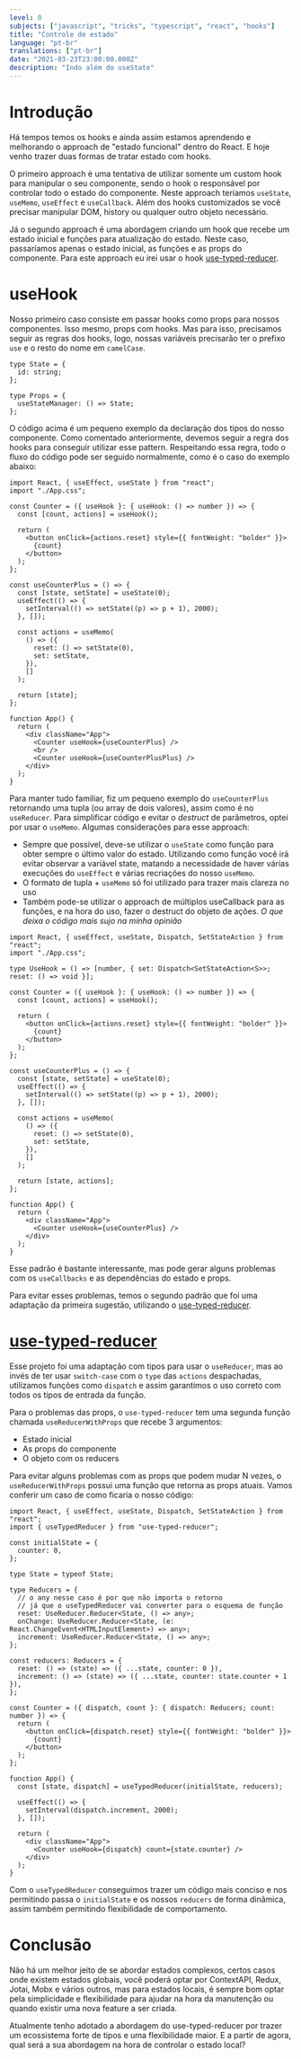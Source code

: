 ```yaml
---
level: 0
subjects: ["javascript", "tricks", "typescript", "react", "hooks"]
title: "Controle de estado"
language: "pt-br"
translations: ["pt-br"]
date: "2021-03-23T23:00:00.000Z"
description: "Indo além do useState"
---
```


# Introdução

Há tempos temos os hooks e ainda assim estamos aprendendo e melhorando o approach de "estado funcional" dentro do React. E hoje venho trazer duas formas de tratar estado com hooks.

O primeiro approach é uma tentativa de utilizar somente um custom hook para manipular o seu componente, sendo o hook o responsável por controlar todo o estado do componente. Neste approach teríamos `useState`, `useMemo`, `useEffect` e `useCallback`. Além dos hooks customizados se você precisar manipular DOM, history ou qualquer outro objeto necessário.

Já o segundo approach é uma abordagem criando um hook que recebe um estado inicial e funções para atualização do estado. Neste caso, passaríamos apenas o estado inicial, as funções e as props do componente. Para este approach eu irei usar o hook [use-typed-reducer](https://www.npmjs.com/package/use-typed-reducer).

# useHook

Nosso primeiro caso consiste em passar hooks como props para nossos componentes. Isso mesmo, props com hooks. Mas para isso, precisamos seguir as regras dos hooks, logo, nossas variáveis precisarão ter o prefixo `use` e o resto do nome em `camelCase`.

```tsx
type State = {
  id: string;
};

type Props = {
  useStateManager: () => State;
};
```

O código acima é um pequeno exemplo da declaração dos tipos do nosso componente. Como comentado anteriormente, devemos seguir a regra dos hooks para conseguir utilizar esse pattern. Respeitando essa regra, todo o fluxo do código pode ser seguido normalmente, como é o caso do exemplo abaixo:

```tsx
import React, { useEffect, useState } from "react";
import "./App.css";

const Counter = ({ useHook }: { useHook: () => number }) => {
  const [count, actions] = useHook();

  return (
    <button onClick={actions.reset} style={{ fontWeight: "bolder" }}>
      {count}
    </button>
  );
};

const useCounterPlus = () => {
  const [state, setState] = useState(0);
  useEffect(() => {
    setInterval(() => setState((p) => p + 1), 2000);
  }, []);

  const actions = useMemo(
    () => ({
      reset: () => setState(0),
      set: setState,
    }),
    []
  );

  return [state];
};

function App() {
  return (
    <div className="App">
      <Counter useHook={useCounterPlus} />
      <br />
      <Counter useHook={useCounterPlusPlus} />
    </div>
  );
}
```

Para manter tudo familiar, fiz um pequeno exemplo do `useCounterPlus` retornando uma tupla (ou array de dois valores), assim como é no `useReducer`. Para simplificar código e evitar o _destruct_ de parâmetros, optei por usar o `useMemo`. Algumas considerações para esse approach:

- Sempre que possível, deve-se utilizar o `useState` como função para obter sempre o último valor do estado. Utilizando como função você irá evitar observar a variável state, matando a necessidade de haver várias execuções do `useEffect` e várias recriações do nosso `useMemo`.
- O formato de tupla + `useMemo` só foi utilizado para trazer mais clareza no uso
- Também pode-se utilizar o approach de múltiplos useCallback para as funções, e na hora do uso, fazer o destruct do objeto de ações. _O que deixa o código mais sujo na minha opinião_

```tsx
import React, { useEffect, useState, Dispatch, SetStateAction } from "react";
import "./App.css";

type UseHook = () => [number, { set: Dispatch<SetStateAction<S>>; reset: () => void }];

const Counter = ({ useHook }: { useHook: () => number }) => {
  const [count, actions] = useHook();

  return (
    <button onClick={actions.reset} style={{ fontWeight: "bolder" }}>
      {count}
    </button>
  );
};

const useCounterPlus = () => {
  const [state, setState] = useState(0);
  useEffect(() => {
    setInterval(() => setState((p) => p + 1), 2000);
  }, []);

  const actions = useMemo(
    () => ({
      reset: () => setState(0),
      set: setState,
    }),
    []
  );

  return [state, actions];
};

function App() {
  return (
    <div className="App">
      <Counter useHook={useCounterPlus} />
    </div>
  );
}
```

Esse padrão é bastante interessante, mas pode gerar alguns problemas com os `useCallbacks` e as dependências do estado e props.

Para evitar esses problemas, temos o segundo padrão que foi uma adaptação da primeira sugestão, utilizando o [use-typed-reducer](https://www.npmjs.com/package/use-typed-reducer).

# [use-typed-reducer](https://www.npmjs.com/package/use-typed-reducer)

Esse projeto foi uma adaptação com tipos para usar o `useReducer`, mas ao invés de ter usar `switch-case` com o `type` das `actions` despachadas, utilizamos funções como `dispatch` e assim garantimos o uso correto com todos os tipos de entrada da função.

Para o problemas das props, o `use-typed-reducer` tem uma segunda função chamada `useReducerWithProps` que recebe 3 argumentos:

- Estado inicial
- As props do componente
- O objeto com os reducers

Para evitar alguns problemas com as props que podem mudar N vezes, o `useReducerWithProps` possui uma função que retorna as props atuais. Vamos conferir um caso de como ficaria o nosso código:

```tsx
import React, { useEffect, useState, Dispatch, SetStateAction } from "react";
import { useTypedReducer } from "use-typed-reducer";

const initialState = {
  counter: 0,
};

type State = typeof State;

type Reducers = {
  // o any nesse caso é por que não importa o retorno
  // já que o useTypedReducer vai converter para o esquema de função
  reset: UseReducer.Reducer<State, () => any>;
  onChange: UseReducer.Reducer<State, (e: React.ChangeEvent<HTMLInputElement>) => any>;
  increment: UseReducer.Reducer<State, () => any>;
};

const reducers: Reducers = {
  reset: () => (state) => ({ ...state, counter: 0 }),
  increment: () => (state) => ({ ...state, counter: state.counter + 1 }),
};

const Counter = ({ dispatch, count }: { dispatch: Reducers; count: number }) => {
  return (
    <button onClick={dispatch.reset} style={{ fontWeight: "bolder" }}>
      {count}
    </button>
  );
};

function App() {
  const [state, dispatch] = useTypedReducer(initialState, reducers);

  useEffect(() => {
    setInterval(dispatch.increment, 2000);
  }, []);

  return (
    <div className="App">
      <Counter useHook={dispatch} count={state.counter} />
    </div>
  );
}
```

Com o `useTypedReducer` conseguimos trazer um código mais conciso e nos permitindo passa o `initialState` e os nossos `reducers` de forma dinâmica, assim também permitindo flexibilidade de comportamento.

# Conclusão

Não há um melhor jeito de se abordar estados complexos, certos casos onde existem estados globais, você poderá optar por ContextAPI, Redux, Jotai, Mobx e vários outros, mas para estados locais, é sempre bom optar pela simplicidade e flexibilidade para ajudar na hora da manutenção ou quando existir uma nova feature a ser criada.

Atualmente tenho adotado a abordagem do use-typed-reducer por trazer um ecossistema forte de tipos e uma flexibilidade maior. E a partir de agora, qual será a sua abordagem na hora de controlar o estado local?
